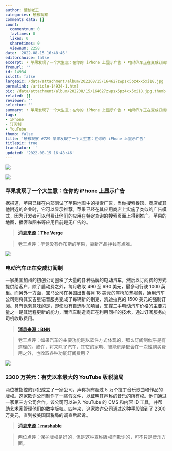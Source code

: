 ```yaml
---
author: 硬核老王
categories: 硬核观察
comments_data: []
count:
  commentnum: 0
  favtimes: 0
  likes: 0
  sharetimes: 0
  viewnum: 2258
date: '2022-08-15 16:48:46'
editorchoice: false
excerpt: • 苹果发现了一个大生意：在你的 iPhone 上显示广告 • 电动汽车正在变成订阅制 • 2300 万美元：有史以来最大的 YouTube 版税骗局
fromurl: ''
id: 14934
islctt: false
largepic: /data/attachment/album/202208/15/164627zwpsx5pz4xx5xi18.jpg
permalink: /article-14934-1.html
pic: /data/attachment/album/202208/15/164627zwpsx5pz4xx5xi18.jpg.thumb.jpg
related: []
reviewer: ''
selector: ''
summary: • 苹果发现了一个大生意：在你的 iPhone 上显示广告 • 电动汽车正在变成订阅制 • 2300 万美元：有史以来最大的 YouTube 版税骗局
tags:
- iPhone
- 订阅制
- YouTube
thumb: false
title: '硬核观察 #729 苹果发现了一个大生意：在你的 iPhone 上显示广告'
titlepic: true
translator: ''
updated: '2022-08-15 16:48:46'
---
```


![](/data/attachment/album/202208/15/164627zwpsx5pz4xx5xi18.jpg)


![](/data/attachment/album/202208/15/164647ill98tslq983z3k3.jpg)


### 苹果发现了一个大生意：在你的 iPhone 上显示广告


据报道，苹果已经在内部测试了苹果地图中的搜索广告，当你搜索餐馆、商店或其他附近的企业时，它可以显示推荐。苹果已经在其应用商店上实施了类似的广告模式，因为开发者可以付费让他们的应用在特定查询的搜索页面上得到推广。苹果的地图，播客和图书等应用目前是无广告的。



> 
> **[消息来源：The Verge](https://www.theverge.com/2022/8/14/23305200/iphone-more-ads-advertising-apple-maps-podcasts-books-mark-gurman-rumors)**
> 
> 
> 



> 
> 老王点评：毕竟没有乔布斯的苹果，靠新产品挣钱有点难。
> 
> 
> 


![](/data/attachment/album/202208/15/164637oslijrjdq5ii6l8i.jpg)


### 电动汽车正在变成订阅制


一家美国加州的初创公司囤积了大量的各种品牌的电动汽车，然后以订阅费的方式提供给客户，除了启动费之外，每月收取 490 至 690 美元，最多可行驶 1000 英里。而另外一方面，宝马公司在英国出售每月 18 美元的座椅加热服务，通用汽车公司则将其安吉星语音服务变成了每辆新的别克、凯迪拉克的 1500 美元的强制订阅。具有讽刺意味的是，即使没有自选附加项目，支撑二手电动汽车价格的主要力量之一是其远程更新的能力，而汽车制造商正在利用同样的技术，通过订阅服务向司机收取费用。



> 
> **[消息来源：BNN](https://www.bnnbloomberg.ca/a-california-startup-is-selling-electric-vehicle-subscriptions-1.1805217)**
> 
> 
> 



> 
> 老王点评：如果汽车的主要功能是以软件方式体现的，那么订阅制似乎是有道理的。或许，将来除了汽车，其它的家电、智能房屋都会在一次性购买费用之外，也收取各种功能订阅费用？
> 
> 
> 


![](/data/attachment/album/202208/15/164806vkewt49q9pqz7aq5.jpg)


### 2300 万美元：有史以来最大的 YouTube 版税骗局


两位被指控的罪犯成立了一家公司，声称拥有超过 5 万个拉丁音乐歌曲和作品的版权。这家欺诈公司制作了一些假文件，以证明其声称的音乐的所有权。他们通过一家第三方公司合作，该公司可以进入 YouTube 的 CMS 和内容 ID 工具，并帮助艺术家管理他们的数字版权。四年来，这家欺诈公司通过这种手段骗到了 2300 万美元，直到被美国国税局的调查后起诉。



> 
> **[消息来源：mashable](https://mashable.com/article/youtube-copyright-royalties-heist)**
> 
> 
> 



> 
> 两位点评：保护版权是好的，但是这种宣称版权而欺诈的，可不只是音乐方面。
> 
> 
>